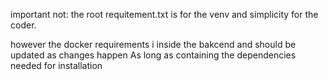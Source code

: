 important not:
the root requitement.txt is for the venv and simplicity for the coder.

however the docker requirements i inside the bakcend and should be updated as changes happen As long as containing the dependencies needed for installation
